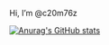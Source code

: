 Hi, I’m @c20m76z


[![Anurag's GitHub stats](https://github-readme-stats.vercel.app/api?username=c20m76z&show_icons=true&theme=gotham)](https://github.com/anuraghazra/github-readme-stats)
